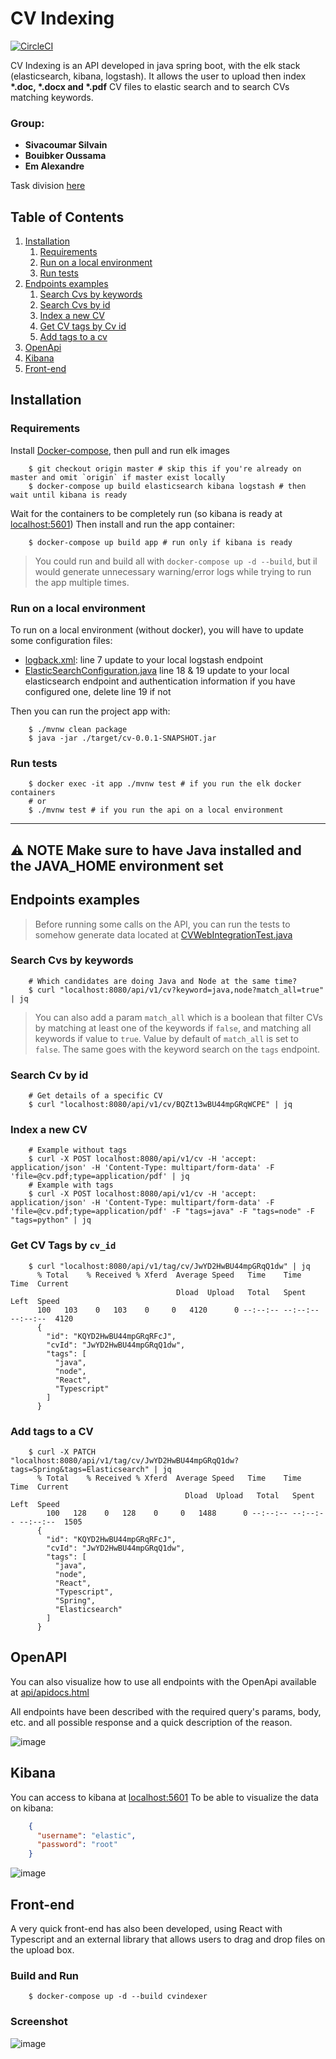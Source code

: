 # CV Indexing
[![CircleCI](https://circleci.com/gh/alexandre-em/CVIndexing/tree/master.svg?style=shield&circle-token=38d82677883311039bdcff9c01271dc25f0370b4)](https://circleci.com/gh/alexandre-em/CVIndexing/tree/master)

CV Indexing is an API developed in java spring boot, with the elk stack (elasticsearch, kibana, logstash). 
It allows the user to upload then index __*.doc, *.docx and *.pdf__ CV files to elastic search and to search CVs matching
keywords.

### Group:
* **Sivacoumar Silvain**
* **Bouibker Oussama**
* **Em Alexandre**

Task division [here](https://github.com/alexandre-em/CVIndexing/projects/1)

## Table of Contents
1. [Installation](#installation)
   1. [Requirements](#requirements)
   2. [Run on a local environment](#run-on-a-local-environment)
   3. [Run tests](#run-tests)
2. [Endpoints examples](#endpoints-examples)
   1. [Search Cvs by keywords](#search-cvs-by-keywords)
   2. [Search Cvs by id](#search-cv-by-id)
   3. [Index a new CV](#index-a-new-cv)
   4. [Get CV tags by Cv id](#get-cv-tags-by-cv_id)
   5. [Add tags to a cv](#add-tags-to-a-cv)
3. [OpenApi](#openapi)
4. [Kibana](#kibana)
5. [Front-end](#front-end)

## Installation
### Requirements
Install [Docker-compose](https://docs.docker.com/compose/install/), then pull and run elk images
```shell
    $ git checkout origin master # skip this if you're already on master and omit `origin` if master exist locally
    $ docker-compose up build elasticsearch kibana logstash # then wait until kibana is ready
```
Wait for the containers to be completely run (so kibana is ready at [localhost:5601](http://localhost:5601/)) 
Then install and run the app container:
```shell
    $ docker-compose up build app # run only if kibana is ready 
```
>You could run and build all with `docker-compose up -d --build`, 
but il would generate unnecessary warning/error logs while trying to run the app multiple times.
### Run on a local environment
To run on a local environment (without docker), you will have to update some configuration files:
* [logback.xml](src/main/resources/logback.xml): line 7 update to your local logstash endpoint
* [ElasticSearchConfiguration.java](src/main/java/com/indexation/cv/config/ElasticSearchConfiguration.java) line 18 & 19 update to your local elasticsearch endpoint and authentication information if you have configured one, delete line 19 if not

Then you can run the project app with:
```shell
    $ ./mvnw clean package
    $ java -jar ./target/cv-0.0.1-SNAPSHOT.jar
```
### Run tests
```shell
    $ docker exec -it app ./mvnw test # if you run the elk docker containers
    # or 
    $ ./mvnw test # if you run the api on a local environment
```
---
:warning: **NOTE**
Make sure to have Java installed and the JAVA_HOME environment set
---

## Endpoints examples
>Before running some calls on the API, you can run the tests to somehow generate data located at [CVWebIntegrationTest.java](src/test/java/com/indexation/cv/CVWebIntegrationTest.java)
### Search Cvs by keywords
```shell
    # Which candidates are doing Java and Node at the same time?
    $ curl "localhost:8080/api/v1/cv?keyword=java,node?match_all=true" | jq
```

>You can also add a param `match_all` which is a boolean that filter CVs by matching at least one of the keywords if `false`, 
>and matching all keywords if value to `true`. Value by default of `match_all` is set to `false`. The same goes with the keyword search on the `tags` endpoint.

### Search Cv by id
```shell
    # Get details of a specific CV
    $ curl "localhost:8080/api/v1/cv/BQZt13wBU44mpGRqWCPE" | jq
```


### Index a new CV
```shell
    # Example without tags
    $ curl -X POST localhost:8080/api/v1/cv -H 'accept: application/json' -H 'Content-Type: multipart/form-data' -F 'file=@cv.pdf;type=application/pdf' | jq
    # Example with tags
    $ curl -X POST localhost:8080/api/v1/cv -H 'accept: application/json' -H 'Content-Type: multipart/form-data' -F 'file=@cv.pdf;type=application/pdf' -F "tags=java" -F "tags=node" -F "tags=python" | jq
```

### Get CV Tags by `cv_id`
```shell
    $ curl "localhost:8080/api/v1/tag/cv/JwYD2HwBU44mpGRqQ1dw" | jq
      % Total    % Received % Xferd  Average Speed   Time    Time     Time  Current
                                     Dload  Upload   Total   Spent    Left  Speed
      100   103    0   103    0     0   4120      0 --:--:-- --:--:-- --:--:--  4120
      {
        "id": "KQYD2HwBU44mpGRqRFcJ",
        "cvId": "JwYD2HwBU44mpGRqQ1dw",
        "tags": [
          "java",
          "node",
          "React",
          "Typescript"
        ]
      }
```

### Add tags to a CV
```shell
    $ curl -X PATCH "localhost:8080/api/v1/tag/cv/JwYD2HwBU44mpGRqQ1dw?tags=Spring&tags=Elasticsearch" | jq
      % Total    % Received % Xferd  Average Speed   Time    Time     Time  Current
                                       Dload  Upload   Total   Spent    Left  Speed
        100   128    0   128    0     0   1488      0 --:--:-- --:--:-- --:--:--  1505
      {
        "id": "KQYD2HwBU44mpGRqRFcJ",
        "cvId": "JwYD2HwBU44mpGRqQ1dw",
        "tags": [
          "java",
          "node",
          "React",
          "Typescript",
          "Spring",
          "Elasticsearch"
        ]
      }
```

## OpenAPI
You can also visualize how to use all endpoints with the OpenApi available at [api/apidocs.html](http://localhost:8080/apidocs.html)

All endpoints have been described with the required query's params, body, etc. and all possible response and a quick description of the reason.

![image](images/openapi.png)
## Kibana
You can access to kibana at [localhost:5601](http://localhost:5601/)
To be able to visualize the data on kibana:
```json
    {
      "username": "elastic",
      "password": "root"
    }
```

![image](images/kibana_logs.png)
## Front-end
A very quick front-end has also been developed, using React with Typescript and an external library that allows users to drag and drop files on the upload box.
### Build and Run
```shell
    $ docker-compose up -d --build cvindexer
```
### Screenshot
![image](images/front.png)
